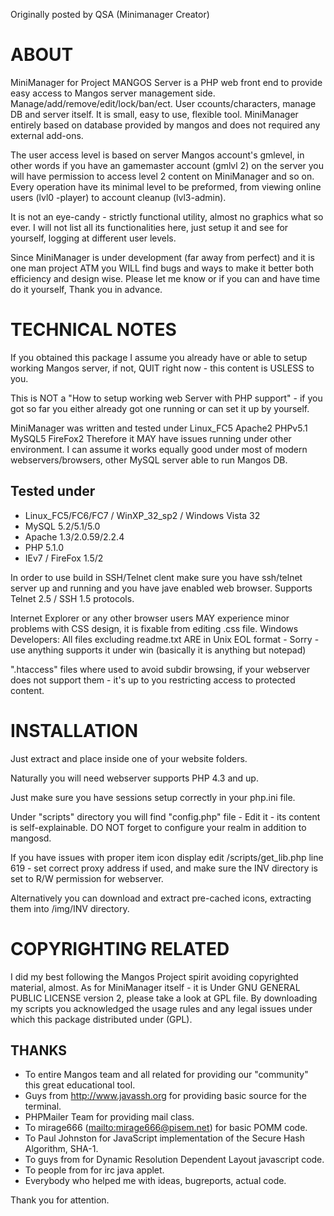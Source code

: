 Originally posted by QSA (Minimanager Creator)

# ABOUT #

MiniManager for Project MANGOS Server is a PHP web front end to provide easy access
to Mangos server management side. Manage/add/remove/edit/lock/ban/ect. User ccounts/characters, manage DB and server itself. It is small, easy to use, flexible tool.
MiniManager entirely based on database provided by mangos and does not required any external add-ons.

The user access level is based on server Mangos account's gmlevel, in other words if you have an gamemaster account (gmlvl 2) on the server you will have permission to access
level 2 content on MiniManager and so on. Every operation have its minimal level to be preformed, from viewing online users (lvl0 -player) to account cleanup (lvl3-admin).

It is not an eye-candy - strictly functional utility, almost no graphics what so ever.
I will not list all its functionalities here, just setup it and see for yourself, logging at different user levels.

Since MiniManager is under development (far away from perfect) and it is one man project ATM you WILL find bugs and ways to make it better both efficiency and design wise. Please let me know or if you can and have time do it yourself, Thank you in advance.

# TECHNICAL NOTES #

If you obtained this package I assume you already have or able to setup working Mangos server, if not, QUIT right now - this content is USLESS to you.

This is NOT a "How to setup working web Server with PHP support" - if you got so far
you either already got one running or can set it up by yourself.

MiniManager was written and tested under Linux\_FC5 Apache2 PHPv5.1 MySQL5 FireFox2
Therefore it MAY have issues running under other environment. I can assume it works equally good under most of modern webservers/browsers, other MySQL server able to run Mangos DB.

## Tested under ##

  * Linux\_FC5/FC6/FC7 / WinXP\_32\_sp2 / Windows Vista 32
  * MySQL 5.2/5.1/5.0
  * Apache 1.3/2.0.59/2.2.4
  * PHP 5.1.0
  * IEv7 / FireFox 1.5/2

In order to use build in SSH/Telnet clent make sure you have ssh/telnet server up and running and you have jave enabled web browser. Supports Telnet 2.5 / SSH 1.5 protocols.

Internet Explorer or any other browser users MAY experience minor problems with CSS design, it is fixable from editing .css file. Windows Developers: All files excluding readme.txt ARE in Unix EOL format - Sorry - use anything supports it under win (basically it is anything but notepad)

".htaccess" files where used to avoid subdir browsing, if your webserver does not support
them - it's up to you restricting access to protected content.

# INSTALLATION #

Just extract and place inside one of your website folders.

Naturally you will need webserver supports PHP 4.3 and up.

Just make sure you have sessions setup correctly in your php.ini file.

Under "scripts" directory you will find "config.php" file - Edit it - its content is
self-explainable. DO NOT forget to configure your realm in addition to mangosd.

If you have issues with proper item icon display edit /scripts/get\_lib.php line 619 - set correct proxy address if used, and make sure the INV directory is set to R/W permission for webserver.

Alternatively you can download and extract pre-cached icons, extracting them into /img/INV directory.

# COPYRIGHTING RELATED #

I did my best following the Mangos Project spirit avoiding copyrighted material, almost.
As for MiniManager itself - it is Under GNU GENERAL PUBLIC LICENSE version 2, please take a look at GPL file. By downloading my scripts you acknowledged the usage rules and any legal issues under which this package distributed under (GPL).

## THANKS ##

  * To entire Mangos team and all related for providing our "community" this great educational tool.
  * Guys from http://www.javassh.org for providing basic source for the terminal.
  * PHPMailer Team for providing mail class.
  * To mirage666 ([mailto:mirage666@pisem.net](mailto:mirage666@pisem.net)) for basic POMM code.
  * To Paul Johnston for JavaScript implementation of the Secure Hash Algorithm, SHA-1.
  * To guys from for Dynamic Resolution Dependent Layout javascript code.
  * To people from for irc java applet.
  * Everybody who helped me with ideas, bugreports, actual code.

Thank you for attention.